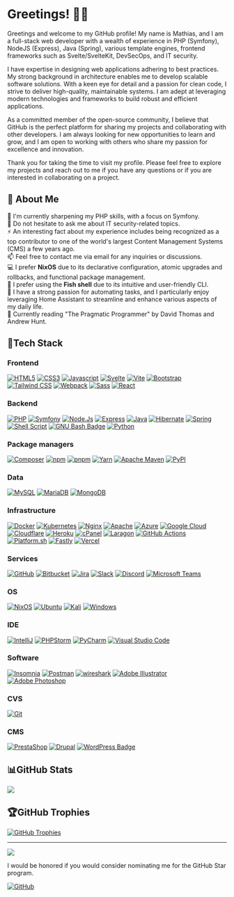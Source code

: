 # Greetings! 👋🏻

Greetings and welcome to my GitHub profile! My name is Mathias, and I am a full-stack web developer with a wealth of
experience in PHP (Symfony), NodeJS (Express), Java (Spring), various template engines, frontend frameworks such as
Svelte/SvelteKit, DevSecOps, and IT security.

I have expertise in designing web applications adhering to best practices. My strong background in architecture enables
me to develop scalable software solutions. With a keen eye for detail and a passion for clean code, I strive to deliver
high-quality, maintainable systems. I am adept at leveraging modern technologies and frameworks to build robust and
efficient applications.

As a committed member of the open-source community, I believe that GitHub is the perfect platform for sharing my
projects and collaborating with other developers. I am always looking for new opportunities to learn and grow, and I am
open to working with others who share my passion for excellence and innovation.

Thank you for taking the time to visit my profile. Please feel free to explore my projects and reach out to me if you
have any questions or if you are interested in collaborating on a project.

## 💫 About Me

🌱 I'm currently sharpening my PHP skills, with a focus on Symfony.  
💬 Do not hesitate to ask me about IT security-related topics.  
⚡ An interesting fact about my experience includes being recognized as a top contributor to one of the world's largest
Content Management Systems (CMS) a few years ago.  
📫 Feel free to contact me via email for any inquiries or discussions.  
💻 I prefer **NixOS** due to its declarative configuration, atomic upgrades and rollbacks, and functional package
management.  
🐚 I prefer using the **Fish shell** due to its intuitive and user-friendly CLI.  
🏡 I have a strong passion for automating tasks, and I particularly enjoy leveraging Home Assistant to streamline and enhance various aspects of my daily life.  
📖 Currently reading "The Pragmatic Programmer" by David Thomas and Andrew Hunt.

## 🔋Tech Stack

### Frontend

[![HTML5](https://img.shields.io/badge/html5-%23E34F26.svg?logo=html5&logoColor=white&style=flat)](#)
[![CSS3](https://img.shields.io/badge/CSS3-1572B6?logo=css3&logoColor=fff&style=flat)](#)
[![Javascript](https://img.shields.io/badge/javascript-%23323330.svg?logo=javascript&logoColor=%23F7DF1E&style=flat)](#)
[![Svelte](https://img.shields.io/badge/Svelte-FF3E00?logo=svelte&logoColor=fff&style=flat)](#)
[![Vite](https://img.shields.io/badge/Vite-646CFF?logo=vite&logoColor=fff&style=flat)](#)
[![Bootstrap](https://img.shields.io/badge/bootstrap-%23563D7C.svg?logo=bootstrap&logoColor=white&style=flat)](#)
[![Tailwind CSS](https://img.shields.io/badge/Tailwind%20CSS-06B6D4?logo=tailwindcss&logoColor=fff&style=flat)](#)
[![Webpack](https://img.shields.io/badge/webpack-%238DD6F9.svg?logo=webpack&logoColor=black&style=flat)](#)
[![Sass](https://img.shields.io/badge/Sass-C69?logo=sass&logoColor=fff&style=flat)](#)
[![React](https://img.shields.io/badge/React-20232A?logo=react&logoColor=61DAFB&style=flat)](#)

### Backend

[![PHP](https://img.shields.io/badge/php-%23777BB4.svg?logo=php&logoColor=white&style=flat)](#)
[![Symfony](https://img.shields.io/badge/symfony-%23000000.svg?logo=symfony&logoColor=white&style=flat)](#)
[![Node.Js](https://img.shields.io/badge/Node.js-339933.svg?logo=nodedotjs&logoColor=white&style=flat)](#)
[![Express](https://img.shields.io/badge/Express-000?logo=express&logoColor=fff&style=flat)](#)
[![Java](https://img.shields.io/badge/java-%23ED8B00.svg?logo=java&logoColor=white&style=flat)](#)
[![Hibernate](https://img.shields.io/badge/Hibernate-59666C.svg?logo=Hibernate&logoColor=white&style=flat)](#)
[![Spring](https://img.shields.io/badge/spring-%236DB33F.svg?logo=spring&logoColor=white&style=flat)](#)
[![Shell Script](https://img.shields.io/badge/shell_script-%23121011.svg?logo=gnu-bash&logoColor=white&style=flat)](#)
[![GNU Bash Badge](https://img.shields.io/badge/GNU%20Bash-4EAA25?logo=gnubash&logoColor=fff&style=flat)](#)
[![Python](https://img.shields.io/badge/Python-3776AB.svg?logo=Python&logoColor=white&style=flat)](#)

### Package managers

[![Composer](https://img.shields.io/badge/Composer-885630?logo=composer&logoColor=fff&style=flat)](#)
[![npm](https://img.shields.io/badge/npm-CB3837?logo=npm&logoColor=fff&style=flat)](#)
[![pnpm](https://img.shields.io/badge/pnpm-F69220?logo=pnpm&logoColor=fff&style=flat)](#)
[![Yarn](https://img.shields.io/badge/yarn-%232C8EBB.svg?logo=yarn&logoColor=white&style=flat)](#)
[![Apache Maven](https://img.shields.io/badge/Apache%20Maven-C71A36?logo=apachemaven&logoColor=fff&style=flat)](#)
[![PyPI](https://img.shields.io/badge/PyPI-3775A9?logo=pypi&logoColor=fff&style=flat)](#)

### Data

[![MySQL](https://img.shields.io/badge/mysql-%2300f.svg?logo=mysql&logoColor=white&style=flat)](#)
[![MariaDB](https://img.shields.io/badge/MariaDB-003545?logo=mariadb&logoColor=white&style=flat)](#)
[![MongoDB](https://img.shields.io/badge/MongoDB-47A248?logo=mongodb&logoColor=fff&style=flat)](#)

### Infrastructure

[![Docker](https://img.shields.io/badge/docker-%230db7ed.svg?logo=docker&logoColor=white&style=flat)](#)
[![Kubernetes](https://img.shields.io/badge/Kubernetes-326CE5.svg?logo=Kubernetes&logoColor=white&style=flat)](#)
[![Nginx](https://img.shields.io/badge/nginx-%23009639.svg?logo=nginx&logoColor=white&style=flat)](#)
[![Apache](https://img.shields.io/badge/apache-%23D42029.svg?logo=apache&logoColor=white&style=flat)](#)
[![Azure](https://img.shields.io/badge/azure-%230072C6.svg?logo=azure-devops&logoColor=white&style=flat)](#)
[![Google Cloud](https://img.shields.io/badge/Google%20Cloud-4285F4?logo=googlecloud&logoColor=fff&style=flat)](#)
[![Cloudflare](https://img.shields.io/badge/Cloudflare-F38020?logo=Cloudflare&logoColor=white&style=flat)](#)
[![Heroku](https://img.shields.io/badge/heroku-%23430098.svg?logo=heroku&logoColor=white&style=flat)](#)
[![cPanel](https://img.shields.io/badge/cPanel-FF6C2C?logo=cpanel&style=flat&logoColor=fff&style=flat)](#)
[![Laragon](https://img.shields.io/badge/Laragon-0E83CD?logo=laragon&logoColor=fff&style=flat)](#)
[![GitHub Actions](https://img.shields.io/badge/github%20actions-%232671E5.svg?logo=githubactions&logoColor=white&style=flat)](#)
[![Platform.sh](https://img.shields.io/badge/Platform.sh-1A182A.svg?logo=platformdotsh&logoColor=white&style=flat)](#)
[![Fastly](https://img.shields.io/badge/Fastly-FF282D?logo=fastly&logoColor=fff&style=flat)](#)
[![Vercel](https://img.shields.io/badge/vercel-%23000000.svg?logo=vercel&logoColor=fff&style=flat)](#)

### Services

[![GitHub](https://img.shields.io/badge/github-%23121011.svg?logo=github&logoColor=white&style=flat)](#)
[![Bitbucket](https://img.shields.io/badge/Bitbucket-0052CC.svg?logo=Bitbucket&logoColor=white&style=flat)](#)
[![Jira](https://img.shields.io/badge/Jira-0052CC.svg?logo=Jira&logoColor=white&style=flat)](#)
[![Slack](https://img.shields.io/badge/Slack-4A154B.svg?logo=Slack&logoColor=white&style=flat)](#)
[![Discord](https://img.shields.io/badge/Discord-5865F2.svg?logo=Discord&logoColor=white&style=flat)](#)
[![Microsoft Teams](https://img.shields.io/badge/Microsoft%20Teams-6264A7?logo=microsoftteams&logoColor=fff&style=flat)](#)

### OS

[![NixOS](https://img.shields.io/badge/NixOS-5277C3?logo=nixos&logoColor=fff&style=flat)](#)
[![Ubuntu](https://img.shields.io/badge/Ubuntu-E95420?logo=ubuntu&logoColor=white&style=flat)](#)
[![Kali](https://img.shields.io/badge/Kali%20Linux-557C94.svg?style=flat&logo=Kali-Linux&logoColor=white)](#)
[![Windows](https://img.shields.io/badge/Windows-0078D6?style=flat&logo=windows&logoColor=white)](#)

### IDE

[![IntelliJ](https://img.shields.io/badge/IntelliJ_IDEA-000000.svg?&logo=intellij-idea&logoColor=white&style=flat)](#)
[![PHPStorm](http://img.shields.io/badge/-PHPStorm-181717?logo=phpstorm&logoColor=white&style=flat)](#)
[![PyCharm](https://img.shields.io/badge/PyCharm-000000.svg?&logo=PyCharm&logoColor=white&style=flat)](#)
[![Visual Studio Code](https://img.shields.io/badge/Visual%20Studio%20Code-007ACC.svg?logo=Visual-Studio-Code&logoColor=white&style=flat)](#)

### Software

[![Insomnia](https://img.shields.io/badge/Insomnia-4000BF.svg?logo=Insomnia&logoColor=white&style=flat)](#)
[![Postman](https://img.shields.io/badge/Postman-FF6C37?logo=postman&logoColor=white&style=flat)](#)
[![wireshark](https://img.shields.io/badge/wireshark-%231679A7.svg?logo=wireshark&logoColor=white&style=flat)](#)
[![Adobe Illustrator](https://img.shields.io/badge/adobeillustrator-%23FF9A00.svg?logo=adobeillustrator&logoColor=white&style=flat)](#)
[![Adobe Photoshop](https://img.shields.io/badge/adobephotoshop-%2331A8FF.svg?logo=adobephotoshop&logoColor=white&style=flat)](#)

### CVS

[![Git](https://img.shields.io/badge/git-%23F05033.svg?style=flat&logo=git&logoColor=white)](#)

### CMS

[![PrestaShop](https://img.shields.io/badge/PrestaShop-DF0067?logo=prestashop&logoColor=fff&style=flat)](#)
[![Drupal](https://img.shields.io/badge/Drupal-0678BE?logo=drupal&logoColor=fff&style=flat)](#)
[![WordPress Badge](https://img.shields.io/badge/WordPress-21759B?logo=wordpress&logoColor=fff&style=flat)](#)

## 📊GitHub Stats

[![](https://github-readme-streak-stats.herokuapp.com/?user=MathiasReker&theme=dark&hide_border=true)](#)

## 🏆GitHub Trophies

[![GitHub Trophies](https://github-profile-trophy.vercel.app/?username=MathiasReker&theme=onedark&no-bg=true&no-frame=true&column=-1)](#)

---
[![](https://visitcount.itsvg.in/api?id=MathiasReker&color=0&icon=0)](https://visitcount.itsvg.in/)

I would be honored if you would consider nominating me for the GitHub Star program.

<a href='https://stars.github.com/nominate/' target="_blank"><img alt='GitHub' src='https://img.shields.io/badge/Nominate  @MathiasReker-100000?style=flat&logo=github&logoColor=000&labelColor=fff&color=E03A3A'/></a>
